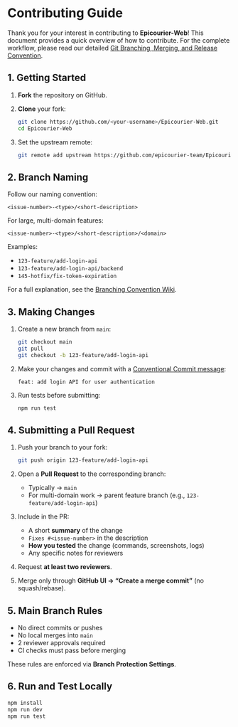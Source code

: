 # Contributing Guide

Thank you for your interest in contributing to **Epicourier-Web**!
This document provides a quick overview of how to contribute.
For the complete workflow, please read our detailed
[Git Branching, Merging, and Release Convention](https://github.com/epicourier-team/Epicourier-Web/wiki/Git-Branching,-Merging,-and-Release-Convention).


## 1. Getting Started

1. **Fork** the repository on GitHub.
2. **Clone** your fork:

   ```bash
   git clone https://github.com/<your-username>/Epicourier-Web.git
   cd Epicourier-Web
   ```
3. Set the upstream remote:

   ```bash
   git remote add upstream https://github.com/epicourier-team/Epicourier-Web.git
   ```


## 2. Branch Naming

Follow our naming convention:

```
<issue-number>-<type>/<short-description>
```

For large, multi-domain features:

```
<issue-number>-<type>/<short-description>/<domain>
```

Examples:

* `123-feature/add-login-api`
* `123-feature/add-login-api/backend`
* `145-hotfix/fix-token-expiration`

For a full explanation, see the
[Branching Convention Wiki](https://github.com/epicourier-team/Epicourier-Web/wiki/Git-Branching,-Merging,-and-Release-Convention).


## 3. Making Changes

1. Create a new branch from `main`:

   ```bash
   git checkout main
   git pull
   git checkout -b 123-feature/add-login-api
   ```
2. Make your changes and commit with a
   [Conventional Commit message](./commit-style-guide.md):

   ```
   feat: add login API for user authentication
   ```
3. Run tests before submitting:

   ```bash
   npm run test
   ```


## 4. Submitting a Pull Request

1. Push your branch to your fork:

   ```bash
   git push origin 123-feature/add-login-api
   ```
2. Open a **Pull Request** to the corresponding branch:

   * Typically → `main`
   * For multi-domain work → parent feature branch (e.g., `123-feature/add-login-api`)
3. Include in the PR:

   * A short **summary** of the change
   * `Fixes #<issue-number>` in the description
   * **How you tested** the change (commands, screenshots, logs)
   * Any specific notes for reviewers
4. Request **at least two reviewers**.
5. Merge only through **GitHub UI → “Create a merge commit”**
   (no squash/rebase).


## 5. Main Branch Rules

* No direct commits or pushes
* No local merges into `main`
* 2 reviewer approvals required
* CI checks must pass before merging

These rules are enforced via **Branch Protection Settings**.


## 6. Run and Test Locally

```bash
npm install
npm run dev
npm run test
```
